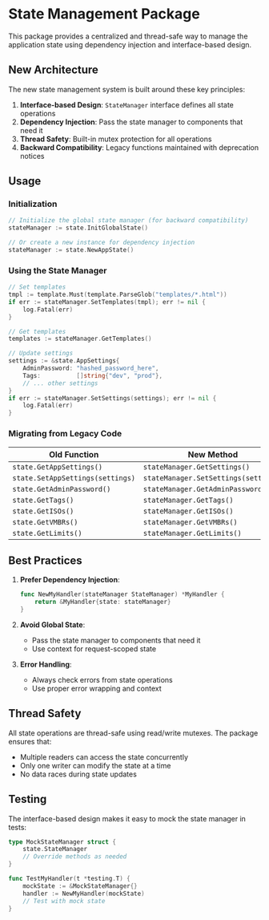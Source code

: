 # State Management Package

This package provides a centralized and thread-safe way to manage the application state using dependency injection and interface-based design.

## New Architecture

The new state management system is built around these key principles:

1. **Interface-based Design**: `StateManager` interface defines all state operations
2. **Dependency Injection**: Pass the state manager to components that need it
3. **Thread Safety**: Built-in mutex protection for all operations
4. **Backward Compatibility**: Legacy functions maintained with deprecation notices

## Usage

### Initialization

```go
// Initialize the global state manager (for backward compatibility)
stateManager := state.InitGlobalState()

// Or create a new instance for dependency injection
stateManager := state.NewAppState()
```

### Using the State Manager

```go
// Set templates
tmpl := template.Must(template.ParseGlob("templates/*.html"))
if err := stateManager.SetTemplates(tmpl); err != nil {
    log.Fatal(err)
}

// Get templates
templates := stateManager.GetTemplates()

// Update settings
settings := &state.AppSettings{
    AdminPassword: "hashed_password_here",
    Tags:          []string{"dev", "prod"},
    // ... other settings
}
if err := stateManager.SetSettings(settings); err != nil {
    log.Fatal(err)
}
```

### Migrating from Legacy Code

| Old Function | New Method |
|-------------|------------|
| `state.GetAppSettings()` | `stateManager.GetSettings()` |
| `state.SetAppSettings(settings)` | `stateManager.SetSettings(settings)` |
| `state.GetAdminPassword()` | `stateManager.GetAdminPassword()` |
| `state.GetTags()` | `stateManager.GetTags()` |
| `state.GetISOs()` | `stateManager.GetISOs()` |
| `state.GetVMBRs()` | `stateManager.GetVMBRs()` |
| `state.GetLimits()` | `stateManager.GetLimits()` |

## Best Practices

1. **Prefer Dependency Injection**:
   ```go
   func NewMyHandler(stateManager StateManager) *MyHandler {
       return &MyHandler{state: stateManager}
   }
   ```

2. **Avoid Global State**:
   - Pass the state manager to components that need it
   - Use context for request-scoped state

3. **Error Handling**:
   - Always check errors from state operations
   - Use proper error wrapping and context

## Thread Safety

All state operations are thread-safe using read/write mutexes. The package ensures that:
- Multiple readers can access the state concurrently
- Only one writer can modify the state at a time
- No data races during state updates

## Testing

The interface-based design makes it easy to mock the state manager in tests:

```go
type MockStateManager struct {
    state.StateManager
    // Override methods as needed
}

func TestMyHandler(t *testing.T) {
    mockState := &MockStateManager{}
    handler := NewMyHandler(mockState)
    // Test with mock state
}
```

